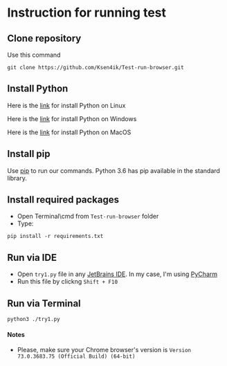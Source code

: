# Instruction for running test 


## Clone repository

Use this command
```commandline
git clone https://github.com/Ksen4ik/Test-run-browser.git
```



## Install Python

Here is the [link](https://www.python.org/downloads/source/) for install Python on Linux

Here is the [link](https://www.python.org/downloads/windows/) for install Python on Windows

Here is the [link](https://www.python.org/downloads/mac-osx/) for install Python on MacOS


## Install pip

Use [pip](https://pip.pypa.io/en/latest/installing/) to run our commands. Python 3.6 has pip available in the standard library. 


## Install required packages

- Open Terminal\cmd from ```Test-run-browser``` folder
- Type:
```commandline
pip install -r requirements.txt
```




## Run via IDE

- Open ```try1.py``` file in any [JetBrains IDE](https://www.jetbrains.com/). In my case, I'm using [PyCharm](https://www.jetbrains.com/pycharm/?fromMenu)
- Run this file by clickng ```Shift + F10```


## Run via Terminal

```commandline
python3 ./try1.py
```


#### Notes

- Please, make sure your Chrome browser's version is ```Version 73.0.3683.75 (Official Build) (64-bit)```





 